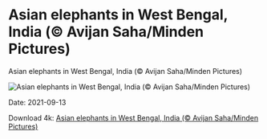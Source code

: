 # Asian elephants in West Bengal, India (© Avijan Saha/Minden Pictures)

Asian elephants in West Bengal, India (© Avijan Saha/Minden Pictures)

![Asian elephants in West Bengal, India (© Avijan Saha/Minden Pictures)](https://bing.com/th?id=OHR.AsianElephants_EN-US9103176506_UHD.jpg&w=1024&h=576)

Date: 2021-09-13

Download 4k: [Asian elephants in West Bengal, India (© Avijan Saha/Minden Pictures)](https://bing.com/th?id=OHR.AsianElephants_EN-US9103176506_UHD.jpg)

